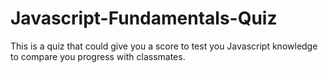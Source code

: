 # Javascript-Fundamentals-Quiz
This is a quiz that could give you a score to test you Javascript knowledge to compare you progress with classmates.
